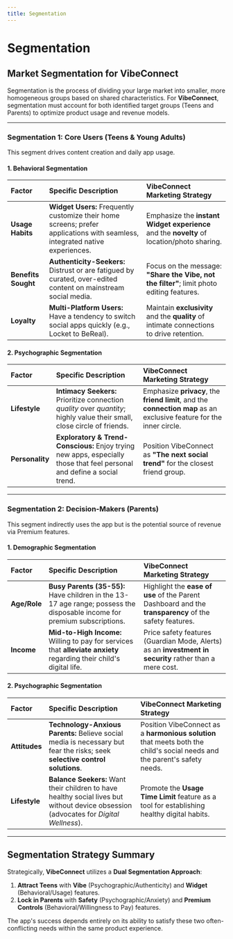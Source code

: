 ```yaml
---
title: Segmentation
---
```


# Segmentation

## Market Segmentation for VibeConnect

Segmentation is the process of dividing your large market into smaller, more homogeneous groups based on shared characteristics. For **VibeConnect**, segmentation must account for both identified target groups (Teens and Parents) to optimize product usage and revenue models.

---

### Segmentation 1: Core Users (Teens & Young Adults)

This segment drives content creation and daily app usage.

#### 1. Behavioral Segmentation

| Factor              | Specific Description                                                                                                         | VibeConnect Marketing Strategy                                                             |
| :------------------ | :--------------------------------------------------------------------------------------------------------------------------- | :----------------------------------------------------------------------------------------- |
| **Usage Habits**    | **Widget Users:** Frequently customize their home screens; prefer applications with seamless, integrated native experiences. | Emphasize the **instant Widget experience** and the **novelty** of location/photo sharing. |
| **Benefits Sought** | **Authenticity-Seekers:** Distrust or are fatigued by curated, over-edited content on mainstream social media.               | Focus on the message: **"Share the Vibe, not the filter"**; limit photo editing features.  |
| **Loyalty**         | **Multi-Platform Users:** Have a tendency to switch social apps quickly (e.g., Locket to BeReal).                            | Maintain **exclusivity** and the **quality** of intimate connections to drive retention.   |

#### 2. Psychographic Segmentation

| Factor          | Specific Description                                                                                                      | VibeConnect Marketing Strategy                                                                                        |
| :-------------- | :------------------------------------------------------------------------------------------------------------------------ | :-------------------------------------------------------------------------------------------------------------------- |
| **Lifestyle**   | **Intimacy Seekers:** Prioritize connection _quality_ over _quantity_; highly value their small, close circle of friends. | Emphasize **privacy**, the **friend limit**, and the **connection map** as an exclusive feature for the inner circle. |
| **Personality** | **Exploratory & Trend-Conscious:** Enjoy trying new apps, especially those that feel personal and define a social trend.  | Position VibeConnect as **"The next social trend"** for the closest friend group.                                     |

---

### Segmentation 2: Decision-Makers (Parents)

This segment indirectly uses the app but is the potential source of revenue via Premium features.

#### 1. Demographic Segmentation

| Factor       | Specific Description                                                                                                     | VibeConnect Marketing Strategy                                                                          |
| :----------- | :----------------------------------------------------------------------------------------------------------------------- | :------------------------------------------------------------------------------------------------------ |
| **Age/Role** | **Busy Parents (35-55):** Have children in the 13-17 age range; possess the disposable income for premium subscriptions. | Highlight the **ease of use** of the Parent Dashboard and the **transparency** of the safety features.  |
| **Income**   | **Mid-to-High Income:** Willing to pay for services that **alleviate anxiety** regarding their child's digital life.     | Price safety features (Guardian Mode, Alerts) as an **investment in security** rather than a mere cost. |

#### 2. Psychographic Segmentation

| Factor        | Specific Description                                                                                                                   | VibeConnect Marketing Strategy                                                                                            |
| :------------ | :------------------------------------------------------------------------------------------------------------------------------------- | :------------------------------------------------------------------------------------------------------------------------ |
| **Attitudes** | **Technology-Anxious Parents:** Believe social media is necessary but fear the risks; seek **selective control solutions**.            | Position VibeConnect as a **harmonious solution** that meets both the child's social needs and the parent's safety needs. |
| **Lifestyle** | **Balance Seekers:** Want their children to have healthy social lives but without device obsession (advocates for _Digital Wellness_). | Promote the **Usage Time Limit** feature as a tool for establishing healthy digital habits.                               |

---

## Segmentation Strategy Summary

Strategically, **VibeConnect** utilizes a **Dual Segmentation Approach**:

1.  **Attract Teens** with **Vibe** (Psychographic/Authenticity) and **Widget** (Behavioral/Usage) features.
2.  **Lock in Parents** with **Safety** (Psychographic/Anxiety) and **Premium Controls** (Behavioral/Willingness to Pay) features.

The app's success depends entirely on its ability to satisfy these two often-conflicting needs within the same product experience.
